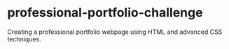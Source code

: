 # professional-portfolio-challenge
Creating a professional portfolio webpage using HTML and advanced CSS techniques.
